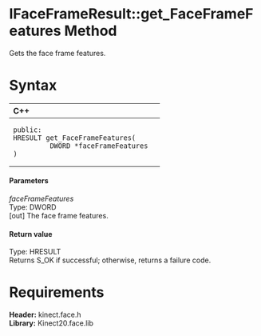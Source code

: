 IFaceFrameResult::get\_FaceFrameFeatures Method  
===============================================  

Gets the face frame features. <span id="syntaxSection"></span>

Syntax  
======  

<table>
<colgroup>
<col width="100%" />
</colgroup>
<thead>
<tr class="header">
<th align="left">C++</th>
</tr>
</thead>
<tbody>
<tr class="odd">
<td align="left"><pre><code>public:  
HRESULT get_FaceFrameFeatures(  
         DWORD *faceFrameFeatures  
)</code></pre></td>
</tr>
</tbody>
</table>

<span id="ID4EG"></span>
#### Parameters  

*faceFrameFeatures*    
Type: DWORD  
[out] The face frame features.  

<span id="ID4EP"></span>
#### Return value  

Type: HRESULT  
Returns S\_OK if successful; otherwise, returns a failure code.  

<span id="requirements"></span>

Requirements  
============  

**Header:** kinect.face.h  
**Library:** Kinect20.face.lib  



<!--Please do not edit the data in the comment block below.-->
<!--
TOCTitle : get_FaceFrameFeatures Method
RLTitle : IFaceFrameResult::get_FaceFrameFeatures Method
KeywordK : get_FaceFrameFeatures method
KeywordK : IFaceFrameResult::get_FaceFrameFeatures method
KeywordF : IFaceFrameResult::get_FaceFrameFeatures
KeywordF : get_FaceFrameFeatures
KeywordF : Microsoft.Kinect.face.IFaceFrameResult.get_FaceFrameFeatures(DWORD@)
KeywordA : M:Microsoft.Kinect.face.IFaceFrameResult.get_FaceFrameFeatures(DWORD@)
AssetID : M:Microsoft.Kinect.face.IFaceFrameResult.get_FaceFrameFeatures(DWORD@)
Locale : en-us
CommunityContent : 1
APIType : Managed
APILocation : 
APIName : Microsoft.Kinect.face.IFaceFrameResult::get_FaceFrameFeatures
TargetOS : Windows
TopicType : kbSyntax
DevLang : C++
DocSet : K4Wv2
ProjType : K4Wv2Proj
Technology : Kinect for Windows
Product : Kinect for Windows SDK v2
productversion : 20
-->
